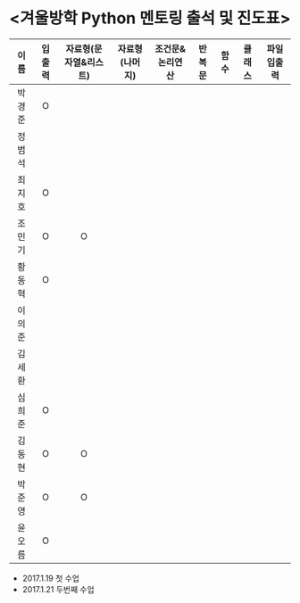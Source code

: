 # <겨울방학 Python 멘토링 출석 및 진도표>


| 이름 | 입출력 | 자료형(문자열&리스트) | 자료형(나머지) | 조건문&논리연산 | 반복문 | 함수 | 클래스 | 파일입출력 |
| :---: | :---: | :---: | :---: | :---: | :---: | :---: | :---: | :---: |
| 박경준 | O |
| 정범석 |
| 최지호 | O |
| 조민기 | O | O |
| 황동혁 | O |
| 이의준 |
| 김세환 |
| 심희준 | O |
| 김동현 | O | O |
| 박준영 | O | O |
| 윤오름 | O |

- 2017.1.19 첫 수업
- 2017.1.21 두번째 수업